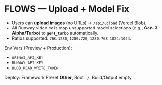 # FLOWS — Upload + Model Fix

- Users can **upload images** (no URLs) → `/api/upload` (Vercel Blob).
- All Runway video calls map unsupported model selections (e.g., **Gen‑3 Alpha/Turbo**) to **`gen4_turbo`** automatically.
- Ratios supported: `768:1280`, `1280:720`, `1280:768`, `1024:1024`.

Env Vars (Preview + Production):
- `OPENAI_API_KEY`
- `RUNWAY_API_KEY`
- `BLOB_READ_WRITE_TOKEN`

Deploy: Framework Preset **Other**, Root `./`, Build/Output empty.
